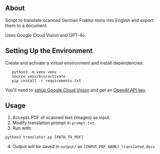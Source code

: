 ## About
Script to translate scanned German Fraktur texts into English and export them to a document.

Uses Google Cloud Vision and GPT-4o.

## Setting Up the Environment
Create and activate a virtual environment and install dependencies:
```
   python3 -m venv venv
   source venv/bin/activate
   pip install -r requirements.txt
```

You'll need to [setup Google Cloud Vision](https://cloud.google.com/vision/docs/setup) and get an [OpenAI API key](https://platform.openai.com/docs/quickstart).

## Usage
1. Accepts PDF of scanned text (images) as input.
2. Modify translation prompt in `prompt.txt`.
3. Run with:
```
python3 translator.py [PATH_TO_PDF]
```
4. Output will be saved in `output/` as `[INPUT_PDF_NAME]_translated.docx`
